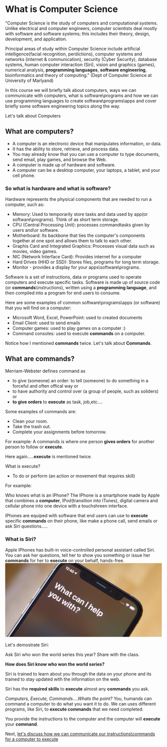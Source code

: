 # What is Computer Science
"Computer Science is the study of computers and computational systems. Unlike electrical and computer engineers, computer scientists deal mostly with software and software systems; this includes their theory, design, development, and application.

Principal areas of study within Computer Science include artificial intelligence(facial recognition, perdictions), computer systems and networks (internet & communication), security (Cyber Security), database systems, human computer interaction (Siri), vision and graphics (games), numerical analysis, **programming languages**, **software engineering**, bioinformatics and theory of computing." (Dept of Computer Science at University of Marlyand) 

In this course we will briefly talk about computers, ways we can communicate with computers, what is software\programs and how we can use programming languages to create software\programs\apps and cover briefly some software engineering topics along the way. 

Let's talk about Computers

## What are computers?

- A computer is an electronic device that manipulates information, or data. 
- It has the ability to store, retrieve, and process data. 
- You may already know that you can use a computer to type documents, send email, play games, and browse the Web.
- A computer is made up of hardware and software.
- A computer can be a desktop computer, your laptops, a tablet, and your cell phone.


### So what is hardware and what is software?

Hardware represents the physical components that are needed to run a computer, such as:
- Memory: Used to temporarily store tasks and data used by app(or software\programs). Think of as short term storage.
- CPU (Central Processing Unit): processes commandtasks given by users and\or software.
- Motherboard: Its backbone that ties the computer's components together at one spot and allows them to talk to each other.
- Graphis Card and Integrated Graphics: Processes visual data such as movies, video games.
- NIC (Network Interface Card): Provides internet for a computer
- Hard Drives (HHD or SSD): Stores files, programs for long term storage.
- Monitor - provides a display for your apps\software\programs.

Software is a set of instructions, data or programs used to operate computers and execute specific tasks. 
Software is made up of source code (or **commands**\instructions), written using a **programming language**, and then compiled into a program for end users to consume.

Here are some examples of common software\programs\apps (or software) that you will find on a computer:
- Microsoft Word, Excel, PowerPoint: used to created documents
- Email Client: used to send emails
- Computer games: used to play games on a computer :)
- Command consoles: used to execute **commands** on a computer.

Notice how I mentioned **commands** twice. Let's talk about **Commands**.

## What are commands? 
Merriam-Webster defines command as 
- to give (someone) an order: to tell (someone) to do something in a forceful and often offical way or 
- to have authority and control over (a group of people, such as soliders)  or
- **to give orders** to **execute** as task, job,etc....

Some examples of commands are:
- Clean your room.
- Take the trash out.
- Complete your assignments before tomorrow.

For example: A commands is where one person **gives orders** for another person to follow or **execute**.

Here again.....**execute** is mentioned twice.

What is execute?
- To do or perform (an action or movement that requires skill)

For example:

Who knows what is an IPhone?
The IPhone is a smartphone made by Apple that combines a **computer**, IPod(transition into ITunes), digital camera and cellular phone into one device with a touchshreen interface.

IPhones are equiped with software that end users can use to **execute** specific **commands** on their phone, like make a phone call, send emails or ask Siri questions.....

### What is Siri?
Apple IPhones has built-in voice-controlled personal assistant called Siri. You can ask her questions, tell her to show you something or issue her **commands** for her to **execute** on your behalf, hands-free.
![Apple IPhone](https://github.com/brandonmichaelhunter/UMASAV/blob/beetle/Day1/IPhone_Siri.jpg)

Let's demostrate Siri: 

Ask Siri who won the world series this year? Share with the class.

**How does Siri know who won the world series?**

Siri is trained to learn about you through the data on your phone and its trained to stay updated with the information on the web. 

Siri has the **required skills** to **execute** almost any **commands** you ask.

*Computers, Execute, Commands....Whats the point?*
You, humands can command a computer to do what you want it to do. We can uses different programs, like Siri, to **execute commands** that we need completed.

You provide the instructions to the computer and the computer will **execute** your **command**.

Next, [let's discuss how we can communicate our instructions\commands for a computer to execute](https://github.com/brandonmichaelhunter/UMASAV/blob/beetle/Day1/Communicate_With_Computers.md)

